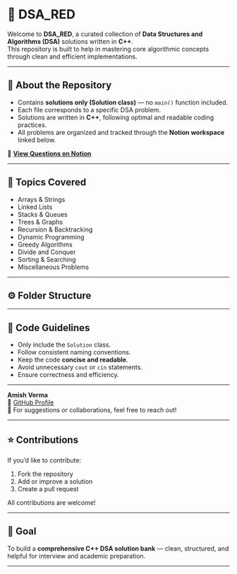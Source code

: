 # 🧠 DSA_RED

Welcome to **DSA_RED**, a curated collection of **Data Structures and Algorithms (DSA)** solutions written in **C++**.  
This repository is built to help in mastering core algorithmic concepts through clean and efficient implementations.

---

## 📘 About the Repository

- Contains **solutions only (Solution class)** — no `main()` function included.  
- Each file corresponds to a specific DSA problem.  
- Solutions are written in **C++**, following optimal and readable coding practices.  
- All problems are organized and tracked through the **Notion workspace** linked below.

🔗 **[View Questions on Notion](https://www.notion.so/DSA_RED-572777ce24a843ea8d80442e574d3a66?source=copy_link)** 

---

## 🧩 Topics Covered

- Arrays & Strings  
- Linked Lists  
- Stacks & Queues  
- Trees & Graphs  
- Recursion & Backtracking  
- Dynamic Programming  
- Greedy Algorithms  
- Divide and Conquer  
- Sorting & Searching  
- Miscellaneous Problems

---

## ⚙️ Folder Structure




---

## 🧠 Code Guidelines

- Only include the `Solution` class.
- Follow consistent naming conventions.
- Keep the code **concise and readable**.
- Avoid unnecessary `cout` or `cin` statements.
- Ensure correctness and efficiency.

---

**Amish Verma**  
🔗 [GitHub Profile](https://github.com/theamishdev)  
📧 For suggestions or collaborations, feel free to reach out!

---

## ⭐ Contributions

If you’d like to contribute:
1. Fork the repository  
2. Add or improve a solution  
3. Create a pull request  

All contributions are welcome!

---

## 🏁 Goal

To build a **comprehensive C++ DSA solution bank** — clean, structured, and helpful for interview and academic preparation.

---

